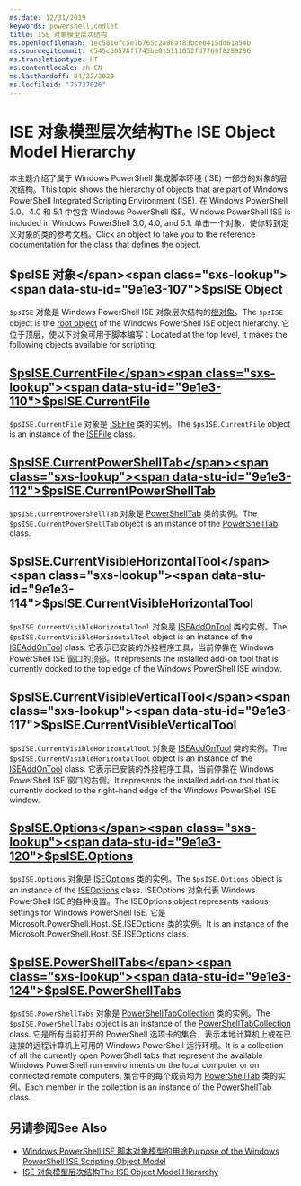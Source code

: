 ```yaml
---
ms.date: 12/31/2019
keywords: powershell,cmdlet
title: ISE 对象模型层次结构
ms.openlocfilehash: 1ec5810fc5e7b765c2a08af83bce0415dd61a54b
ms.sourcegitcommit: 6545c60578f7745be015111052fd7769f8289296
ms.translationtype: HT
ms.contentlocale: zh-CN
ms.lasthandoff: 04/22/2020
ms.locfileid: "75737026"
---
```

# <a name="the-ise-object-model-hierarchy"></a><span data-ttu-id="9e1e3-103">ISE 对象模型层次结构</span><span class="sxs-lookup"><span data-stu-id="9e1e3-103">The ISE Object Model Hierarchy</span></span>

<span data-ttu-id="9e1e3-104">本主题介绍了属于 Windows PowerShell 集成脚本环境 (ISE) 一部分的对象的层次结构。</span><span class="sxs-lookup"><span data-stu-id="9e1e3-104">This topic shows the hierarchy of objects that are part of Windows PowerShell Integrated Scripting Environment (ISE).</span></span> <span data-ttu-id="9e1e3-105">在 Windows PowerShell 3.0、4.0 和 5.1 中包含 Windows PowerShell ISE。</span><span class="sxs-lookup"><span data-stu-id="9e1e3-105">Windows PowerShell ISE is included in Windows PowerShell 3.0, 4.0, and 5.1.</span></span> <span data-ttu-id="9e1e3-106">单击一个对象，使你转到定义对象的类的参考文档。</span><span class="sxs-lookup"><span data-stu-id="9e1e3-106">Click an object to take you to the reference documentation for the class that defines the object.</span></span>

## <a name="psise-object"></a><span data-ttu-id="9e1e3-107">$psISE 对象</span><span class="sxs-lookup"><span data-stu-id="9e1e3-107">$psISE Object</span></span>

<span data-ttu-id="9e1e3-108">`$psISE` 对象是 Windows PowerShell ISE 对象层次结构的[根对象](The-ObjectModelRoot-Object.md)。</span><span class="sxs-lookup"><span data-stu-id="9e1e3-108">The `$psISE` object is the [root object](The-ObjectModelRoot-Object.md) of the Windows PowerShell ISE object hierarchy.</span></span> <span data-ttu-id="9e1e3-109">它位于顶层，使以下对象可用于脚本编写：</span><span class="sxs-lookup"><span data-stu-id="9e1e3-109">Located at the top level, it makes the following objects available for scripting:</span></span>

## <a name="psisecurrentfile"></a>[<span data-ttu-id="9e1e3-110">$psISE.CurrentFile</span><span class="sxs-lookup"><span data-stu-id="9e1e3-110">$psISE.CurrentFile</span></span>](The-ISEFile-Object.md)

<span data-ttu-id="9e1e3-111">`$psISE.CurrentFile` 对象是 [ISEFile](The-ISEFile-Object.md) 类的实例。</span><span class="sxs-lookup"><span data-stu-id="9e1e3-111">The `$psISE.CurrentFile` object is an instance of the [ISEFile](The-ISEFile-Object.md) class.</span></span>

## <a name="psisecurrentpowershelltab"></a>[<span data-ttu-id="9e1e3-112">$psISE.CurrentPowerShellTab</span><span class="sxs-lookup"><span data-stu-id="9e1e3-112">$psISE.CurrentPowerShellTab</span></span>](The-PowerShellTab-Object.md)

<span data-ttu-id="9e1e3-113">`$psISE.CurrentPowerShellTab` 对象是 [PowerShellTab](The-PowerShellTab-Object.md) 类的实例。</span><span class="sxs-lookup"><span data-stu-id="9e1e3-113">The `$psISE.CurrentPowerShellTab` object is an instance of the [PowerShellTab](The-PowerShellTab-Object.md) class.</span></span>

## <a name="psisecurrentvisiblehorizontaltool"></a><span data-ttu-id="9e1e3-114">$psISE.CurrentVisibleHorizontalTool</span><span class="sxs-lookup"><span data-stu-id="9e1e3-114">$psISE.CurrentVisibleHorizontalTool</span></span>

<span data-ttu-id="9e1e3-115">`$psISE.CurrentVisibleHorizontalTool` 对象是 [ISEAddOnTool](The-ISEAddOnTool-Object.md) 类的实例。</span><span class="sxs-lookup"><span data-stu-id="9e1e3-115">The `$psISE.CurrentVisibleHorizontalTool` object is an instance of the [ISEAddOnTool](The-ISEAddOnTool-Object.md) class.</span></span> <span data-ttu-id="9e1e3-116">它表示已安装的外接程序工具，当前停靠在 Windows PowerShell ISE 窗口的顶部。</span><span class="sxs-lookup"><span data-stu-id="9e1e3-116">It represents the installed add-on tool that is currently docked to the top edge of the Windows PowerShell ISE window.</span></span>

## <a name="psisecurrentvisibleverticaltool"></a><span data-ttu-id="9e1e3-117">$psISE.CurrentVisibleVerticalTool</span><span class="sxs-lookup"><span data-stu-id="9e1e3-117">$psISE.CurrentVisibleVerticalTool</span></span>

<span data-ttu-id="9e1e3-118">`$psISE.CurrentVisibleHorizontalTool` 对象是 [ISEAddOnTool](The-ISEAddOnTool-Object.md) 类的实例。</span><span class="sxs-lookup"><span data-stu-id="9e1e3-118">The `$psISE.CurrentVisibleHorizontalTool` object is an instance of the [ISEAddOnTool](The-ISEAddOnTool-Object.md) class.</span></span> <span data-ttu-id="9e1e3-119">它表示已安装的外接程序工具，当前停靠在 Windows PowerShell ISE 窗口的右侧。</span><span class="sxs-lookup"><span data-stu-id="9e1e3-119">It represents the installed add-on tool that is currently docked to the right-hand edge of the Windows PowerShell ISE window.</span></span>

## <a name="psiseoptions"></a>[<span data-ttu-id="9e1e3-120">$psISE.Options</span><span class="sxs-lookup"><span data-stu-id="9e1e3-120">$psISE.Options</span></span>](The-ISEOptions-Object.md)

<span data-ttu-id="9e1e3-121">`$psISE.Options` 对象是 [ISEOptions](The-ISEOptions-Object.md) 类的实例。</span><span class="sxs-lookup"><span data-stu-id="9e1e3-121">The `$psISE.Options` object is an instance of the [ISEOptions](The-ISEOptions-Object.md) class.</span></span> <span data-ttu-id="9e1e3-122">ISEOptions 对象代表 Windows PowerShell ISE 的各种设置。</span><span class="sxs-lookup"><span data-stu-id="9e1e3-122">The ISEOptions object represents various settings for Windows PowerShell ISE.</span></span> <span data-ttu-id="9e1e3-123">它是 Microsoft.PowerShell.Host.ISE.ISEOptions 类的实例。</span><span class="sxs-lookup"><span data-stu-id="9e1e3-123">It is an instance of the Microsoft.PowerShell.Host.ISE.ISEOptions class.</span></span>

## <a name="psisepowershelltabs"></a>[<span data-ttu-id="9e1e3-124">$psISE.PowerShellTabs</span><span class="sxs-lookup"><span data-stu-id="9e1e3-124">$psISE.PowerShellTabs</span></span>](The-PowerShellTabCollection-Object.md)

<span data-ttu-id="9e1e3-125">`$psISE.PowerShellTabs` 对象是 [PowerShellTabCollection](The-PowerShellTabCollection-Object.md) 类的实例。</span><span class="sxs-lookup"><span data-stu-id="9e1e3-125">The `$psISE.PowerShellTabs` object is an instance of the [PowerShellTabCollection](The-PowerShellTabCollection-Object.md) class.</span></span> <span data-ttu-id="9e1e3-126">它是所有当前打开的 PowerShell 选项卡的集合，表示本地计算机上或在已连接的远程计算机上可用的 Windows PowerShell 运行环境。</span><span class="sxs-lookup"><span data-stu-id="9e1e3-126">It is a collection of all the currently open PowerShell tabs that represent the available Windows PowerShell run environments on the local computer or on connected remote computers.</span></span> <span data-ttu-id="9e1e3-127">集合中的每个成员均为 [PowerShellTab](The-PowerShellTab-Object.md) 类的实例。</span><span class="sxs-lookup"><span data-stu-id="9e1e3-127">Each member in the collection is an instance of the [PowerShellTab](The-PowerShellTab-Object.md) class.</span></span>

## <a name="see-also"></a><span data-ttu-id="9e1e3-128">另请参阅</span><span class="sxs-lookup"><span data-stu-id="9e1e3-128">See Also</span></span>

- [<span data-ttu-id="9e1e3-129">Windows PowerShell ISE 脚本对象模型的用途</span><span class="sxs-lookup"><span data-stu-id="9e1e3-129">Purpose of the Windows PowerShell ISE Scripting Object Model</span></span>](Purpose-of-the-Windows-PowerShell-ISE-Scripting-Object-Model.md)
- [<span data-ttu-id="9e1e3-130">ISE 对象模型层次结构</span><span class="sxs-lookup"><span data-stu-id="9e1e3-130">The ISE Object Model Hierarchy</span></span>](The-ISE-Object-Model-Hierarchy.md)
